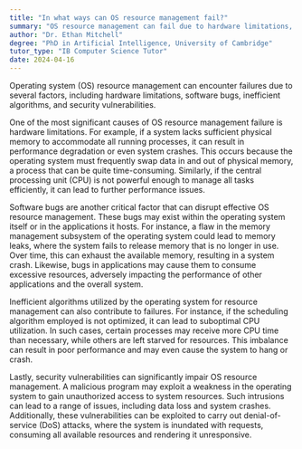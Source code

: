 ```yaml
---
title: "In what ways can OS resource management fail?"
summary: "OS resource management can fail due to hardware limitations, software bugs, inefficient algorithms, and security vulnerabilities."
author: "Dr. Ethan Mitchell"
degree: "PhD in Artificial Intelligence, University of Cambridge"
tutor_type: "IB Computer Science Tutor"
date: 2024-04-16
---
```


Operating system (OS) resource management can encounter failures due to several factors, including hardware limitations, software bugs, inefficient algorithms, and security vulnerabilities.

One of the most significant causes of OS resource management failure is hardware limitations. For example, if a system lacks sufficient physical memory to accommodate all running processes, it can result in performance degradation or even system crashes. This occurs because the operating system must frequently swap data in and out of physical memory, a process that can be quite time-consuming. Similarly, if the central processing unit (CPU) is not powerful enough to manage all tasks efficiently, it can lead to further performance issues.

Software bugs are another critical factor that can disrupt effective OS resource management. These bugs may exist within the operating system itself or in the applications it hosts. For instance, a flaw in the memory management subsystem of the operating system could lead to memory leaks, where the system fails to release memory that is no longer in use. Over time, this can exhaust the available memory, resulting in a system crash. Likewise, bugs in applications may cause them to consume excessive resources, adversely impacting the performance of other applications and the overall system.

Inefficient algorithms utilized by the operating system for resource management can also contribute to failures. For instance, if the scheduling algorithm employed is not optimized, it can lead to suboptimal CPU utilization. In such cases, certain processes may receive more CPU time than necessary, while others are left starved for resources. This imbalance can result in poor performance and may even cause the system to hang or crash.

Lastly, security vulnerabilities can significantly impair OS resource management. A malicious program may exploit a weakness in the operating system to gain unauthorized access to system resources. Such intrusions can lead to a range of issues, including data loss and system crashes. Additionally, these vulnerabilities can be exploited to carry out denial-of-service (DoS) attacks, where the system is inundated with requests, consuming all available resources and rendering it unresponsive.
    